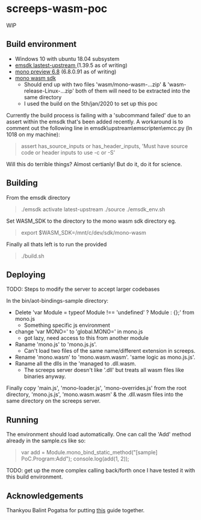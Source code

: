 # screeps-wasm-poc
WIP

## Build environment
* Windows 10 with ubuntu 18.04 subsystem
* [emsdk lastest-upstream ](https://emscripten.org/docs/getting_started/downloads.html) (1.39.5 as of writing)
* [mono preview 6.8](https://www.mono-project.com/download/preview/) (6.8.0.91 as of writing)
* [mono wasm sdk](https://github.com/mono/mono/blob/master/sdks/wasm/docs/getting-started/obtain-wasm-sdk.md)
    * Should end up with two files 'wasm/mono-wasm-...zip' & 'wasm-release-Linux-...zip' both of them will need to be extracted into the same directory
	* I used the build on the 5th/jan/2020 to set up this poc

Currently the build process is failing with a 'subcommand failed' due to an assert within the emsdk that's been added recently. A workaround is to comment out the following line in emsdk\upstream\emscripten\emcc.py (ln 1018 on my machine):

>assert has_source_inputs or has_header_inputs, 'Must have source code or header inputs to use -c or -S'

Will this do terrible things? Almost certianly! But do it, do it for science.

## Building
From the emsdk directory

>./emsdk activate latest-upstream 
>./source ./emsdk_env.sh

Set WASM_SDK to the directory to the mono wasm sdk directory eg.
>export $WASM_SDK=/mnt/c/dev/sdk/mono-wasm

Finally all thats left is to run the provided
> ./build.sh


## Deploying
TODO: Steps to modify the server to accept larger codebases

In the bin/aot-bindings-sample directory:
* Delete 'var Module = typeof Module !== 'undefined' ? Module : {};' from mono.js 
    *  Something specific js environment
* change 'var MONO=' to 'global.MONO=' in mono.js 
    *  got lazy, need access to this from another module
* Raname 'mono.js' to 'mono.js.js'.
    *  Can't load two files of the same name/different extension in screeps.
* Rename 'mono.wasm' to 'mono.wasm.wasm'. 'same logic as mono.js.js'.
* Raname all the dlls in the 'managed to .dll.wasm. 
    * The screeps server doesn't like '.dll' but treats all wasm files like binaries anyway.

Finally copy 'main.js', 'mono-loader.js', 'mono-overrides.js' from the root directory, 'mono.js.js', 'mono.wasm.wasm' & the .dll.wasm files into the same directory on the screeps server.

## Running
The environment should load automatically.
One can call the 'Add' method already in the sample.cs like so:
> var add = Module.mono_bind_static_method("[sample] PoC.Program:Add"); console.log(add(1, 2));

TODO: get up the more complex calling back/forth once I have tested it with this build environment.

## Acknowledgements
Thankyou Balint Pogatsa for putting [this](https://balintpogatsa.github.io/2019/05/05/webassembly-mono-aot-example.html) guide together.